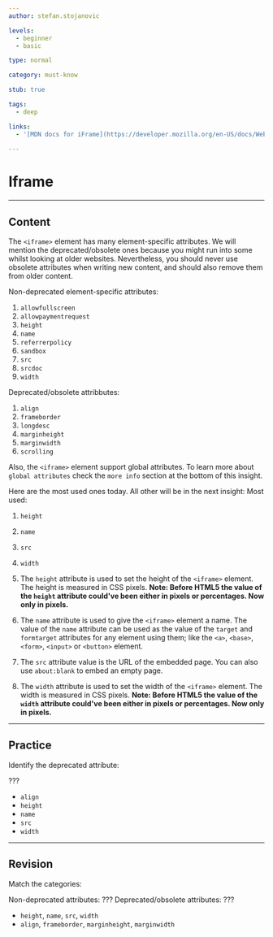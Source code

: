 ```yaml
---
author: stefan.stojanovic

levels:
  - beginner
  - basic

type: normal

category: must-know

stub: true

tags:
  - deep

links:
  - '[MDN docs for iFrame](https://developer.mozilla.org/en-US/docs/Web/HTML/Element/iframe){website}'
  
---
```

# Iframe
---
## Content

The `<iframe>` element has many element-specific attributes. We will mention the deprecated/obsolete ones because you might run into some whilst looking at older websites. Nevertheless, you should never use obsolete attributes when writing new content, and should also remove them from older content.

Non-deprecated element-specific attributes:
  1. `allowfullscreen`
  2. `allowpaymentrequest`
  3. `height`
  4. `name`
  5. `referrerpolicy`
  6. `sandbox`
  7. `src`
  8. `srcdoc`
  9. `width`

Deprecated/obsolete attribbutes:
  1. `align`
  2. `frameborder`
  3. `longdesc`
  4. `marginheight`
  5. `marginwidth`
  6. `scrolling`
    
Also, the `<iframe>` element support global attributes. To learn more about `global attributes` check the `more info` section at the bottom of this insight.
  
Here are the most used ones today. All other will be in the next insight:
Most used:
 1. `height`
 2. `name`
 3. `src`
 4. `width`

1. The `height` attribute is used to set the height of the `<iframe>` element. The height is measured in CSS pixels. **Note: Before HTML5 the value of the `height` attribute could've been either in pixels or percentages. Now only in pixels.**

2. The `name` attribute is used to give the `<iframe>` element a name. The value of the `name` attribute can be used as the value of the `target` and `formtarget` attributes for any element using them; like the `<a>`, `<base>`, `<form>`, `<input>` or `<button>` element.

3. The `src` attribute value is the URL of the embedded page. You can also use `about:blank` to embed an empty page.

4. The `width` attribute is used to set the width of the `<iframe>` element. The width is measured in CSS pixels. **Note: Before HTML5 the value of the `width` attribute could've been either in pixels or percentages. Now only in pixels.**


---
## Practice

Identify the deprecated attribute:

???

* `align`
* `height`
* `name`
* `src`
* `width`

---
## Revision

Match the categories:

Non-deprecated attributes: ???
Deprecated/obsolete attributes: ???

* `height`, `name`, `src`, `width`
* `align`, `frameborder`, `marginheight`, `marginwidth`

